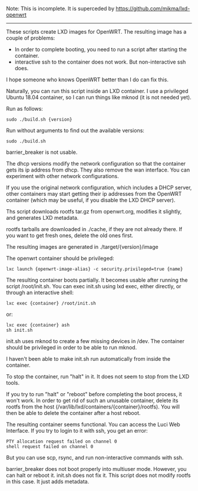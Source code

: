 Note:  This is incomplete.  It is superceded by https://github.com/mikma/lxd-openwrt

---------------------------------------------

These scripts create LXD images for OpenWRT.
The resulting image has a couple of problems:
- In order to complete booting, you need to run a script after starting the container.
- interactive ssh to the container does not work.  But non-interactive ssh does.

I hope someone who knows OpenWRT better than I do can fix this.

Naturally, you can run this script inside an LXD container.  I use a privileged Ubuntu 18.04 container, so I can run things like mknod (it is not needed yet).

Run as follows:

	sudo ./build.sh {version}

Run without arguments to find out the available versions:

	sudo ./build.sh

barrier_breaker is not usable.

The dhcp versions modify the network configuration so that the container gets its ip address from dhcp.  They also remove the wan interface.  You can experiment with other network configurations.

If you use the original network configuration, which includes a DHCP server, other containers may start getting their ip addresses from the OpenWRT container (which may be useful, if you disable the LXD DHCP server).


Ths script downloads rootfs tar.gz from openwrt.org, modifies it slightly, and generates LXD metadata.

rootfs tarballs are downloaded in ./cache, if they are not already there.
If you want to get fresh ones, delete the old ones first.

The resulting images are generated in ./target/{version}/image

The openwrt container should be privileged:

	lxc launch {openwrt-image-alias} -c security.privileged=true {name}

The resulting container boots partially.  It becomes usable after running the script /root/init.sh.  You can exec init.sh using lxd exec, either directly, or through an interactive shell:

	lxc exec {container} /root/init.sh

or:

	lxc exec {container} ash
	sh init.sh


init.sh uses mknod to create a few missing devices in /dev.  The container should be privileged in order to be able to run mknod.

I haven't been able to make init.sh run automatically from inside the container.

To stop the container, run "halt" in it.  It does not seem to stop from the LXD tools.

If you try to run "halt" or "reboot" before completing the boot process, it won't work.  In order to get rid of such an unusable container, delete its rootfs from the host (/var/lib/lxd/containers/{container}/rootfs).  You will then be able to delete the container after a host reboot.

The resulting container seems functional.
You can access the Luci Web Interface.
If you try to login to it with ssh, you get an error:

	PTY allocation request failed on channel 0
	shell request failed on channel 0

But you can use scp, rsync, and run non-interactive commands with ssh.

barrier_breaker does not boot properly into multiuser mode.  However, you can halt or reboot it.  init.sh does not fix it.  This script does not modify rootfs in this case.  It just adds metadata.
